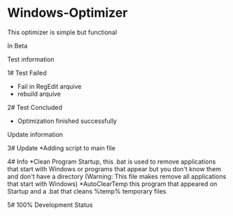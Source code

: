 # Windows-Optimizer

This optimizer is simple but functional

In Beta

Test information

1# Test Failed
 * Fail in RegEdit arquive
 * rebuild arquive

2# Test Concluded
 * Optimization finished successfully
 
Update information

3# Update
 *Adding script to main file
 
4# Info
 *Clean Program Startup, this .bat is used to remove applications that start with Windows or programs that appear but you don't know them and don't have a directory (Warning: This file makes remove all applications that start with Windows)
 *AutoClearTemp this program that appeared on Startup and a .bat that cleans %temp% temporary files

5# 100% Development Status

